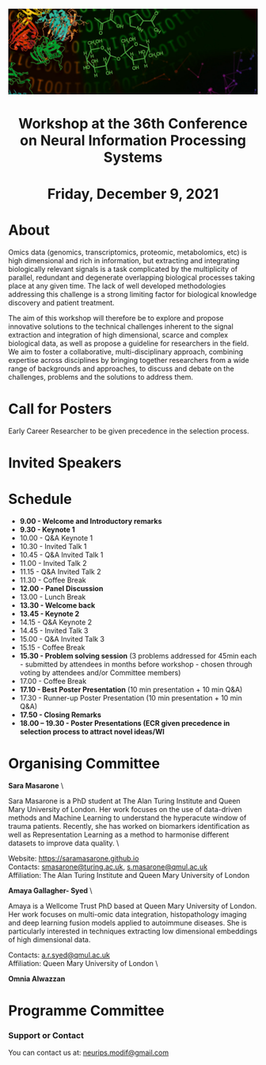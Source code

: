 ![multiomics](MicrosoftTeams-image.png)
# <center>Workshop at the 36th Conference on Neural Information Processing Systems</center>
# <center>Friday, December 9, 2021</center>

# About

Omics data (genomics, transcriptomics, proteomic, metabolomics, etc) is high dimensional and rich in information, but extracting and integrating biologically relevant signals is a task complicated by the multiplicity of parallel, redundant and degenerate overlapping biological processes taking place at any given time. The lack of well developed methodologies addressing this challenge is a strong limiting factor for biological knowledge discovery and patient treatment. 

The aim of this workshop will therefore be to explore and propose innovative solutions to the technical challenges inherent to the signal extraction and integration of high dimensional, scarce and complex biological data, as well as propose a guideline for researchers in the field. We aim to foster a collaborative, multi-disciplinary approach, combining expertise across disciplines by bringing together researchers from a wide range of backgrounds and approaches, to discuss and debate on the challenges, problems and the solutions to address them. 


# Call for Posters

Early Career Researcher to be given precedence in the selection process. 

# Invited Speakers

# Schedule

- **9.00 - Welcome and Introductory remarks** 
- **9.30 - Keynote 1**
- 10.00 - Q&A Keynote 1
- 10.30 - Invited Talk 1
- 10.45 - Q&A Invited Talk 1
- 11.00 - Invited Talk 2
- 11.15 - Q&A Invited Talk 2
- 11.30 - Coffee Break
- **12.00 - Panel Discussion**
- 13.00 - Lunch Break
- **13.30 - Welcome back**
- **13.45 - Keynote 2**
- 14.15 - Q&A Keynote 2
- 14.45 - Invited Talk 3 
- 15.00 - Q&A Invited Talk 3
- 15.15 - Coffee Break
- **15.30 - Problem solving session** (3 problems addressed for 45min each - submitted by attendees in months before workshop - chosen through voting by attendees and/or Committee members)
- 17.00 - Coffee Break
- **17.10 - Best Poster Presentation** (10 min presentation + 10 min Q&A)
- 17.30 - Runner-up Poster Presentation (10 min presentation + 10 min Q&A)
- **17.50 - Closing Remarks** 
- **18.00 – 19.30 - Poster Presentations (ECR given precedence in selection process to attract novel ideas/WI**


# Organising Committee

**Sara Masarone** \

Sara Masarone is a PhD student at The Alan Turing Institute and Queen Mary University of London. Her work focuses on the use of data-driven methods and Machine Learning to understand the hyperacute window of trauma patients. Recently, she has worked on biomarkers identification as well as Representation Learning as a method to harmonise different datasets to improve data quality. \

Website: https://saramasarone.github.io \
Contacts: smasarone@turing.ac.uk, s.masarone@qmul.ac.uk \
Affiliation: The Alan Turing Institute and Queen Mary University of London


**Amaya Gallagher- Syed** \

Amaya is a Wellcome Trust PhD based at Queen Mary University of London. Her work focuses on multi-omic data integration, histopathology imaging and deep learning fusion models applied to autoimmune diseases. She is particularly interested in techniques extracting low dimensional embeddings of high dimensional data. 
 
Contacts: a.r.syed@qmul.ac.uk \
Affiliation: Queen Mary University of London \

**Omnia Alwazzan**


# Programme Committee


### Support or Contact
You can contact us at: neurips.modif@gmail.com 
